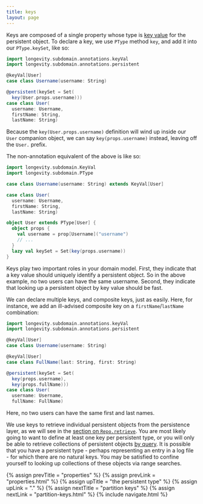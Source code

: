 ```yaml
---
title: keys
layout: page
---
```


Keys are composed of a single property whose type is [key
value](../subdomain/key-values.html) for the persistent object. To declare a
key, we use `PType` method `key`, and add it into our `PType.keySet`,
like so:

```scala
import longevity.subdomain.annotations.keyVal
import longevity.subdomain.annotations.persistent

@keyVal[User]
case class Username(username: String)

@persistent(keySet = Set(
  key(User.props.username)))
case class User(
  username: Username,
  firstName: String,
  lastName: String)
```

Because the `key(User.props.username)` definition will wind up inside
our `User` companion object, we can say `key(props.username)`
instead, leaving off the `User.` prefix.

The non-annotation equivalent of the above is like so:

```scala
import longevity.subdomain.KeyVal
import longevity.subdomain.PType

case class Username(username: String) extends KeyVal[User]

case class User(
  username: Username,
  firstName: String,
  lastName: String)

object User extends PType[User] {
  object props {
    val username = prop[Username]("username")
    // ...
  }
  lazy val keySet = Set(key(props.username))
}
```

Keys play two important roles in your domain model. First, they
indicate that a key value should uniquely identify a persistent
object. So in the above example, no two users can have the same
username. Second, they indicate that looking up a persistent object by
key value should be fast.

We can declare multiple keys, and composite keys, just as
easily. Here, for instance, we add an ill-advised composite key on a
`firstName`/`lastName` combination:

```scala
import longevity.subdomain.annotations.keyVal
import longevity.subdomain.annotations.persistent

@keyVal[User]
case class Username(username: String)

@keyVal[User]
case class FullName(last: String, first: String)

@persistent(keySet = Set(
  key(props.username),
  key(props.fullName)))
case class User(
  username: Username,
  fullName: FullName)
```

Here, no two users can have the same first and last names.

We use keys to retrieve individual persistent objects from the
persistence layer, as we will see in the [section on
`Repo.retrieve`](../repo/retrieve.html). You are most likely
going to want to define at least one key per persistent type, or you
will only be able to retrieve collections of persistent objects [by
query](../query/retrieve-by.html). It is possible that you have a persistent
type - perhaps representing an entry in a log file - for which there
are no natural keys. You may be satisfied to confine yourself to
looking up collections of these objects via range searches.

{% assign prevTitle = "properties" %}
{% assign prevLink = "properties.html" %}
{% assign upTitle = "the persistent type" %}
{% assign upLink = "." %}
{% assign nextTitle = "partition keys" %}
{% assign nextLink = "partition-keys.html" %}
{% include navigate.html %}

